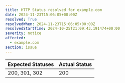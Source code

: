 ```yaml
---
title: HTTP Status resolved for example.com
date: 2024-11-23T15:06:05+00:00Z
resolved: True
resolvedWhen: 2024-11-23T15:06:05+00:00Z
resolvedStartTime: 2024-10-25T21:09:43.191474+00:00
severity: notice
affected:
  - example.com
section: issue
---
```


| Expected Statuses | Actual Status  |
|-------------------|----------------|
| 200, 301, 302 | 200 |
